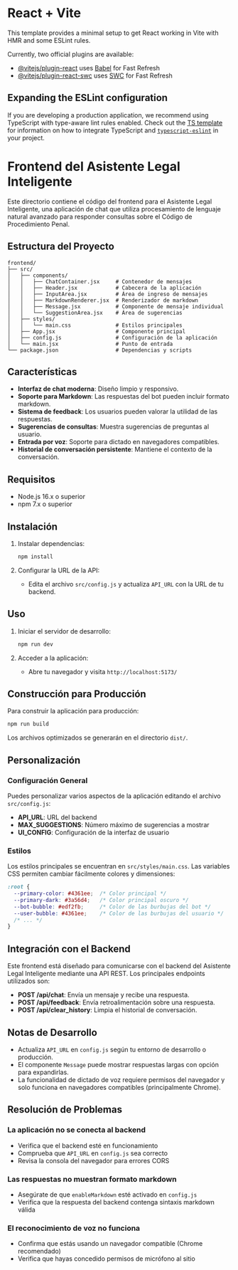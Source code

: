 # React + Vite

This template provides a minimal setup to get React working in Vite with HMR and some ESLint rules.

Currently, two official plugins are available:

- [@vitejs/plugin-react](https://github.com/vitejs/vite-plugin-react/blob/main/packages/plugin-react) uses [Babel](https://babeljs.io/) for Fast Refresh
- [@vitejs/plugin-react-swc](https://github.com/vitejs/vite-plugin-react/blob/main/packages/plugin-react-swc) uses [SWC](https://swc.rs/) for Fast Refresh

## Expanding the ESLint configuration

If you are developing a production application, we recommend using TypeScript with type-aware lint rules enabled. Check out the [TS template](https://github.com/vitejs/vite/tree/main/packages/create-vite/template-react-ts) for information on how to integrate TypeScript and [`typescript-eslint`](https://typescript-eslint.io) in your project.
# Frontend del Asistente Legal Inteligente

Este directorio contiene el código del frontend para el Asistente Legal Inteligente, una aplicación de chat que utiliza procesamiento de lenguaje natural avanzado para responder consultas sobre el Código de Procedimiento Penal.

## Estructura del Proyecto

```
frontend/
├── src/
│   ├── components/
│   │   ├── ChatContainer.jsx     # Contenedor de mensajes
│   │   ├── Header.jsx            # Cabecera de la aplicación
│   │   ├── InputArea.jsx         # Área de ingreso de mensajes
│   │   ├── MarkdownRenderer.jsx  # Renderizador de markdown
│   │   ├── Message.jsx           # Componente de mensaje individual
│   │   └── SuggestionArea.jsx    # Área de sugerencias
│   ├── styles/
│   │   └── main.css              # Estilos principales
│   ├── App.jsx                   # Componente principal
│   ├── config.js                 # Configuración de la aplicación
│   └── main.jsx                  # Punto de entrada
└── package.json                  # Dependencias y scripts
```

## Características

- **Interfaz de chat moderna**: Diseño limpio y responsivo.
- **Soporte para Markdown**: Las respuestas del bot pueden incluir formato markdown.
- **Sistema de feedback**: Los usuarios pueden valorar la utilidad de las respuestas.
- **Sugerencias de consultas**: Muestra sugerencias de preguntas al usuario.
- **Entrada por voz**: Soporte para dictado en navegadores compatibles.
- **Historial de conversación persistente**: Mantiene el contexto de la conversación.

## Requisitos

- Node.js 16.x o superior
- npm 7.x o superior

## Instalación

1. Instalar dependencias:
   ```bash
   npm install
   ```

2. Configurar la URL de la API:
   - Edita el archivo `src/config.js` y actualiza `API_URL` con la URL de tu backend.

## Uso

1. Iniciar el servidor de desarrollo:
   ```bash
   npm run dev
   ```

2. Acceder a la aplicación:
   - Abre tu navegador y visita `http://localhost:5173/`

## Construcción para Producción

Para construir la aplicación para producción:

```bash
npm run build
```

Los archivos optimizados se generarán en el directorio `dist/`.

## Personalización

### Configuración General

Puedes personalizar varios aspectos de la aplicación editando el archivo `src/config.js`:

- **API_URL**: URL del backend
- **MAX_SUGGESTIONS**: Número máximo de sugerencias a mostrar
- **UI_CONFIG**: Configuración de la interfaz de usuario

### Estilos

Los estilos principales se encuentran en `src/styles/main.css`. Las variables CSS permiten cambiar fácilmente colores y dimensiones:

```css
:root {
  --primary-color: #4361ee;  /* Color principal */
  --primary-dark: #3a56d4;   /* Color principal oscuro */
  --bot-bubble: #edf2fb;     /* Color de las burbujas del bot */
  --user-bubble: #4361ee;    /* Color de las burbujas del usuario */
  /* ... */
}
```

## Integración con el Backend

Este frontend está diseñado para comunicarse con el backend del Asistente Legal Inteligente mediante una API REST. Los principales endpoints utilizados son:

- **POST /api/chat**: Envía un mensaje y recibe una respuesta.
- **POST /api/feedback**: Envía retroalimentación sobre una respuesta.
- **POST /api/clear_history**: Limpia el historial de conversación.

## Notas de Desarrollo

- Actualiza `API_URL` en `config.js` según tu entorno de desarrollo o producción.
- El componente `Message` puede mostrar respuestas largas con opción para expandirlas.
- La funcionalidad de dictado de voz requiere permisos del navegador y solo funciona en navegadores compatibles (principalmente Chrome).

## Resolución de Problemas

### La aplicación no se conecta al backend

- Verifica que el backend esté en funcionamiento
- Comprueba que `API_URL` en `config.js` sea correcto
- Revisa la consola del navegador para errores CORS

### Las respuestas no muestran formato markdown

- Asegúrate de que `enableMarkdown` esté activado en `config.js`
- Verifica que la respuesta del backend contenga sintaxis markdown válida

### El reconocimiento de voz no funciona

- Confirma que estás usando un navegador compatible (Chrome recomendado)
- Verifica que hayas concedido permisos de micrófono al sitio